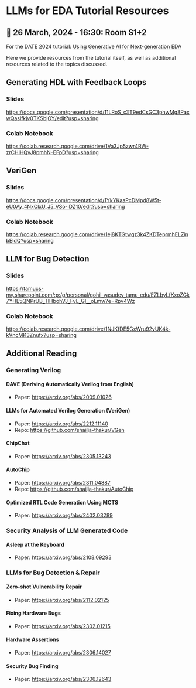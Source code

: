 # LLMs for EDA Tutorial Resources

## 📅 26 March, 2024 - 16:30: Room S1+2
For the DATE 2024 tutorial: [Using Generative AI for Next-generation EDA](https://www.date-conference.com/embedded-tutorial/et01)

Here we provide resources from the tutorial itself, as well as additional resources related to the topics discussed.

## Generating HDL with Feedback Loops
### Slides
https://docs.google.com/presentation/d/11LRoS_cXT9edCsGC3phwMg8PaxwQasIfkjv0TKSbjOY/edit?usp=sharing

### Colab Notebook
https://colab.research.google.com/drive/1Va3Jp5zwr4RW-zrCHIHQvJ8pmhN-EFpD?usp=sharing

## VeriGen

### Slides
https://docs.google.com/presentation/d/1YkYKaaPcDMpd8W5t-eU0Ay_4NxClxU_J5_VSo-iDZ10/edit?usp=sharing

### Colab Notebook
https://colab.research.google.com/drive/1ej8KTGtwqz3k4ZKDTeprmhELZinbEIdQ?usp=sharing

## LLM for Bug Detection

### Slides
https://tamucs-my.sharepoint.com/:p:/g/personal/gohil_vasudev_tamu_edu/EZLbyLfKxoZGk7YHE5QNPrUB_TlHbohVJ_FvL_GI__oLmw?e=Rpv4Wz

### Colab Notebook
https://colab.research.google.com/drive/1NJKfDE5GxWru92vUK4k-kVncMK3Znufx?usp=sharing

## Additional Reading
### Generating Verilog
#### DAVE (Deriving Automatically Verilog from English)
- Paper: https://arxiv.org/abs/2009.01026
#### LLMs for Automated Verilog Generation (VeriGen)
- Paper: https://arxiv.org/abs/2212.11140
- Repo: https://github.com/shailja-thakur/VGen
#### ChipChat
- Paper: https://arxiv.org/abs/2305.13243
#### AutoChip
- Paper: https://arxiv.org/abs/2311.04887
- Repo: https://github.com/shailja-thakur/AutoChip
#### Optimized RTL Code Generation Using MCTS
- Paper: https://arxiv.org/abs/2402.03289
### Security Analysis of LLM Generated Code
#### Asleep at the Keyboard
- Paper: https://arxiv.org/abs/2108.09293
### LLMs for Bug Detection & Repair
#### Zero-shot Vulnerability Repair
- Paper: https://arxiv.org/abs/2112.02125
#### Fixing Hardware Bugs
- Paper: https://arxiv.org/abs/2302.01215
#### Hardware Assertions
- Paper: https://arxiv.org/abs/2306.14027
#### Security Bug Finding
- Paper: https://arxiv.org/abs/2306.12643
